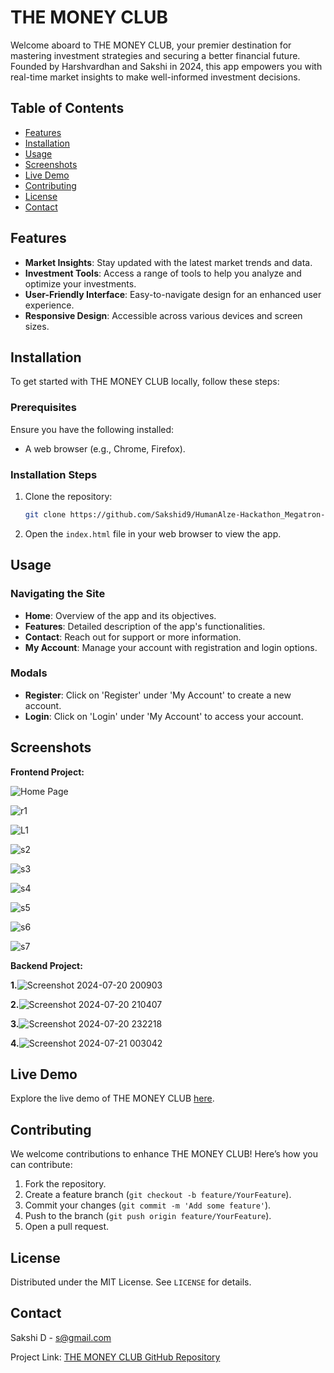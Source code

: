 
# THE MONEY CLUB

Welcome aboard to THE MONEY CLUB, your premier destination for mastering investment strategies and securing a better financial future. Founded by Harshvardhan and Sakshi in 2024, this app empowers you with real-time market insights to make well-informed investment decisions.

## Table of Contents

- [Features](#features)
- [Installation](#installation)
- [Usage](#usage)
- [Screenshots](#screenshots)
- [Live Demo](#live-demo)
- [Contributing](#contributing)
- [License](#license)
- [Contact](#contact)

## Features

- **Market Insights**: Stay updated with the latest market trends and data.
- **Investment Tools**: Access a range of tools to help you analyze and optimize your investments.
- **User-Friendly Interface**: Easy-to-navigate design for an enhanced user experience.
- **Responsive Design**: Accessible across various devices and screen sizes.

## Installation

To get started with THE MONEY CLUB locally, follow these steps:

### Prerequisites

Ensure you have the following installed:
- A web browser (e.g., Chrome, Firefox).

### Installation Steps

1. Clone the repository:
    ```sh
    git clone https://github.com/Sakshid9/HumanAlze-Hackathon_Megatron-.git
    ```
2. Open the `index.html` file in your web browser to view the app.

## Usage

### Navigating the Site

- **Home**: Overview of the app and its objectives.
- **Features**: Detailed description of the app's functionalities.
- **Contact**: Reach out for support or more information.
- **My Account**: Manage your account with registration and login options.

### Modals

- **Register**: Click on 'Register' under 'My Account' to create a new account.
- **Login**: Click on 'Login' under 'My Account' to access your account.

## Screenshots

**Frontend Project:**

![Home Page](https://github.com/user-attachments/assets/fb66ce8f-7ef9-4526-b0f6-e6448773d602)

![r1](https://github.com/user-attachments/assets/5adc8384-e791-4ac6-9a0f-258d5b2aa62e)

![L1](https://github.com/user-attachments/assets/a6745da5-718e-4386-9863-c58061e4eddd)

![s2](https://github.com/user-attachments/assets/0f47a4f9-b414-4cfa-922a-2a07773ab9b9)

![s3](https://github.com/user-attachments/assets/85a805bb-55d2-491e-a693-95faed74bb64)

![s4](https://github.com/user-attachments/assets/b565216e-2f51-4985-9f85-454c7d8c6669)

![s5](https://github.com/user-attachments/assets/290bb926-e5cf-4e18-992c-9c7bdbc91bc1)

![s6](https://github.com/user-attachments/assets/e9928031-6a9a-44e7-a6c0-30d783866d6a)

![s7](https://github.com/user-attachments/assets/608a79e4-3c20-47fb-873c-bf2f7096312a)

**Backend Project:**

**1.**![Screenshot 2024-07-20 200903](https://github.com/user-attachments/assets/e9ab815f-d053-445f-b456-91381f946797)

**2.**![Screenshot 2024-07-20 210407](https://github.com/user-attachments/assets/e74aed6d-972a-4ac5-a3e5-8ce07786d1c4)

**3.**![Screenshot 2024-07-20 232218](https://github.com/user-attachments/assets/d896195e-7061-4433-83b3-8dacbc806d29)

**4.**![Screenshot 2024-07-21 003042](https://github.com/user-attachments/assets/db102a6d-54ec-4b1d-925f-3e7d7692de20)

## Live Demo

Explore the live demo of THE MONEY CLUB [here](https://your-live-demo-link.com).

## Contributing

We welcome contributions to enhance THE MONEY CLUB! Here’s how you can contribute:

1. Fork the repository.
2. Create a feature branch (`git checkout -b feature/YourFeature`).
3. Commit your changes (`git commit -m 'Add some feature'`).
4. Push to the branch (`git push origin feature/YourFeature`).
5. Open a pull request.

## License

Distributed under the MIT License. See `LICENSE` for details.

## Contact

Sakshi D - [s@gmail.com](mailto:dubeysakshi9292@gmail.com)

Project Link: [THE MONEY CLUB GitHub Repository](https://github.com/Sakshid9/HumanAlze-Hackathon_Megatron-)

